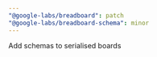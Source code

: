 ```yaml
---
"@google-labs/breadboard": patch
"@google-labs/breadboard-schema": minor
---
```


Add schemas to serialised boards
